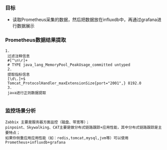 ### 目标
- 读取Prometheus采集的数据，然后把数据放在influxdb中，再通过grafana进行数据展示

### Prometheus数据结果提取
```
1.
 过滤注释信息
 #[^\n\r]+
 # TYPE java_lang_MemoryPool_PeakUsage_committed untyped
 2.
 提取指标信息
 [\d\.]+$
 Tomcat_ProtocolHandler_maxExtensionSize{port="2001",} 8192.0
 3.
 java进行正则数据提取
 
```

### 监控场景分析
```
Zabbix 主要是服务器方面监控（磁盘、带宽等）；
pinpoint、Skywalking、CAT主要是做分布式链路跟踪+应用性能，其中分布式链路跟踪是主要特点；
如果你侧重应用应用性能（如：redis,tomcat,mysql,jvm等）可以使用Prometheus+influxdb+grafana
```